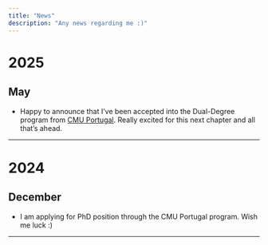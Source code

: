 ```yaml
---
title: "News"
description: "Any news regarding me :)"
---
```



# 2025

## May

- Happy to announce that I’ve been accepted into the Dual-Degree program from [CMU Portugal](https://cmuportugal.org/). Really excited for this next chapter and all that’s ahead.

---

# 2024

## December

- I am applying for PhD position through the CMU Portugal program. Wish me luck :)

---
